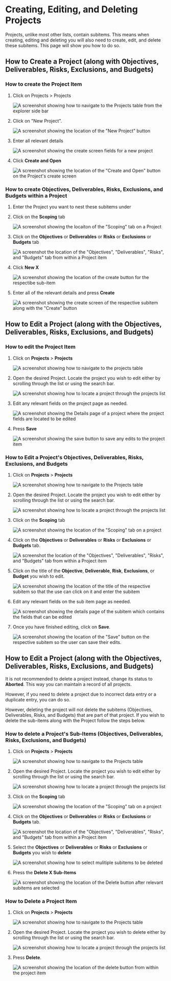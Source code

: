 # Creating, Editing, and Deleting Projects

Projects, unlike most other lists, contain subitems. This means when creating, editing and deleting you will also need to create, edit, and delete these subitems. This page will show you how to do so.

## How to Create a Project (along with Objectives, Deliverables, Risks, Exclusions, and Budgets)

### How to create the Project Item

1. Click on Projects &gt; Projects 

    ![A screenshot showing how to navigate to the Projects table from the explorer side bar](./downloaded_image_1705285331639.png)

2. Click on "New Project".  

    ![A screenshot showing the location of the "New Project" button](./downloaded_image_1705285332646.png)

3. Enter all relevant details  

    ![A screenshot showing the create screen fields for a new project](./downloaded_image_1705285333670.png)

4. Click **Create and Open** 
    
    ![A screenshot showing the location of the "Create and Open" button on the Project's create screen](./downloaded_image_1705285334678.png)

### How to create Objectives, Deliverables, Risks, Exclusions, and Budgets within a Project

1. Enter the Project you want to nest these subitems under
2. Click on the **Scoping** tab  

    ![A screenshot showing the locaiton of the "Scoping" tab on a Project](./downloaded_image_1705285335691.png)

3. Click on the **Objectives** or **Deliverables** or **Risks** or **Exclusions** or **Budgets** tab  

    ![A screenshot the location of the "Objectives", "Deliverables", "Risks", and "Budgets" tab from within a Project item](./downloaded_image_1705285336708.png)

4. Click **New X** 

    ![A screenshot showing the location of the create button for the respectibe sub-item](./downloaded_image_1705285337720.png)

5. Enter all of the relevant details and press **Create** 

    ![A screenshot showing the create screen of the respective subitem along with the "Create" button](./downloaded_image_1705285338730.png)

## How to Edit a Project (along with the Objectives, Deliverables, Risks, Exclusions, and Budgets)

### How to edit the Project Item

1. Click on **Projects** &gt; **Projects**  

    ![A screenshot showing how to navigate to the projects table](./downloaded_image_1705285331639.png)

2. Open the desired Project. Locate the project you wish to edit either by scrolling through the list or using the search bar.

    ![A screenshot showing how to locate a project through the projects list](./downloaded_image_1705285340749.png)

3. Edit any relevant fields on the project page as needed. 

    ![A screenshot showing the Details page of a project where the project fields are located to be edited](./downloaded_image_1705285341762.png)

4. Press **Save** 

    ![A screenshot showing the save button to save any edits to the project item](./downloaded_image_1705285342772.png)

### How to Edit a Project's Objectives, Deliverables, Risks, Exclusions, and Budgets

1. Click on **Projects** &gt; **Projects**  

    ![A screenshot showing how to navigate to the Projects table](./downloaded_image_1705285331639.png)

2. Open the desired Project. Locate the project you wish to edit either by scrolling through the list or using the search bar.  

    ![A screenshot showing how to locate a project through the projects list](./downloaded_image_1705285340749.png)

3. Click on the **Scoping** tab  

    ![A screenshot showing the location of the "Scoping" tab on a project](./downloaded_image_1705285345797.png)

4. Click on the **Objectives** or **Deliverables** or **Risks** or **Exclusions** or **Budgets** tab.  

    ![A screenshot the location of the "Objectives", "Deliverables", "Risks", and "Budgets" tab from within a Project item](./downloaded_image_1705285346807.png)

5. Click on the title of the **Objective**, **Deliverable**, **Risk**, **Exclusions**, or **Budget** you wish to edit.  

    ![A screenshot showing the location of the title of the respective subitem so that the use can click on it and enter the subitem](./downloaded_image_1705285347819.png)

6. Edit any relevant fields on the sub item page as needed. 

    ![A screenshot showing the details page of the subitem which contains the fields that can be edited](./downloaded_image_1705285348828.png)

7. Once you have finished editing, click on **Save**.  

    ![A screenshot showing the location of the "Save" button on the respective subitem so the user can save their edits.](./downloaded_image_1705285349836.png)

## How to Edit a Project (along with the Objectives, Deliverables, Risks, Exclusions, and Budgets)

It is not recommended to delete a project instead, change its status to **Aborted**. This way you can maintain a record of all projects.

However, if you need to delete a project due to incorrect data entry or a duplicate entry, you can do so.

However, deleting the project will not delete the subitems (Objectives, Deliverables, Risks, and Budgets) that are part of that project. If you wish to delete the sub-items along with the Project follow the steps below.

### How to delete a Project's Sub-Items (Objectives, Deliverables, Risks, Exclusions, and Budgets)

1. Click on **Projects** &gt; **Projects**  

    ![A screenshot showing how to navigate to the Projects table](./downloaded_image_1705285331639.png)

2. Open the desired Project. Locate the project you wish to edit either by scrolling through the list or using the search bar. 

    ![A screenshot showing how to locate a project through the projects list](./downloaded_image_1705285340749.png)

3. Click on the **Scoping** tab  

    ![A screenshot showing the location of the "Scoping" tab on a project](./downloaded_image_1705285345797.png)

4. Click on the **Objectives** or **Deliverables** or **Risks** or **Exclusions** or **Budgets** tab.  

    ![A screenshot the location of the "Objectives", "Deliverables", "Risks", and "Budgets" tab from within a Project item](./downloaded_image_1705285346807.png)

5. Select the **Objectives** or **Deliverables** or **Risks** or **Exclusions** or **Budgets** you wish to **delete**
    
    ![A screenshot showing how to select mulitiple subitems to be deleted](./downloaded_image_1705285354889.png)

6. Press the **Delete X Sub-Items** 

    ![A screenshot showing the location of the Delete button after relevant subitems are selected](./downloaded_image_1705285355904.png)

### How to Delete a Project Item

1. Click on **Projects** &gt; **Projects**  

    ![A screenshot showing how to navigate to the Projects table](./downloaded_image_1705285331639.png)

2. Open the desired Project. Locate the project you wish to delete either by scrolling through the list or using the search bar.

    ![A screenshot showing how to locate a project through the projects list](./downloaded_image_1705285340749.png)
    
3. Press **Delete**.  

    ![A screenshot showing the location of the delete button from within the project item](./downloaded_image_1705285358950.png)